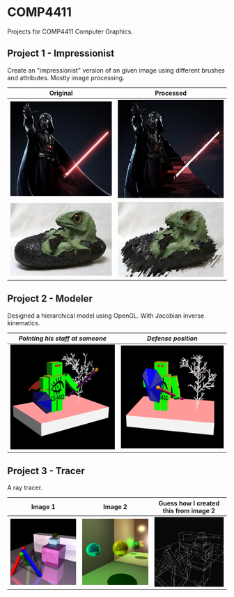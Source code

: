 # COMP4411
Projects for COMP4411 Computer Graphics.

## Project 1 - Impressionist
Create an "impressionist" version of an given image using different brushes and attributes. Mostly image processing.

| Original | Processed |
| -------- | --------- |
|![Original](/Impressionist/artifact/original.png)|![Processed](/Impressionist/artifact/artifact.png)|
|![Original](/Impressionist/artifact/original_2.png)|![Processed](/Impressionist/artifact/artifact_2.png)|

## Project 2 - Modeler
Designed a hierarchical model using OpenGL. With Jacobian inverse kinematics.

| *Pointing his staff at someone* | *Defense position* |
| -------- | --------- |
|![View 1](/Modeler/artifact/view1.png)|![View 2](/Modeler/artifact/view2.png)|

## Project 3 - Tracer
A ray tracer.

| Image 1 | Image 2 | Guess how I created this from image 2 |
| -------- | --------- | --------- |
|![Depth](/Trace/artifact/depth.png)|![Reflect](/Trace/artifact/reflect.png)|![Contour](/Trace/artifact/contour.png)|
